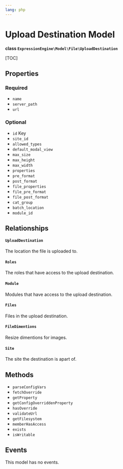 ```yaml
---
lang: php
---
```


<!--
    This source file is part of the open source project
    ExpressionEngine User Guide (https://github.com/ExpressionEngine/ExpressionEngine-User-Guide)

    @link      https://expressionengine.com/
    @copyright Copyright (c) 2003-2021, Packet Tide, LLC (https://packettide.com)
    @license   https://expressionengine.com/license Licensed under Apache License, Version 2.0
-->

# Upload Destination Model

**class `ExpressionEngine\Model\File\UploadDestination`**

[TOC]

## Properties

### Required

- `name`
- `server_path`
- `url`

### Optional

- `id` Key
- `site_id`
- `allowed_types`
- `default_modal_view`
- `max_size`
- `max_height`
- `max_width`
- `properties`
- `pre_format`
- `post_format`
- `file_properties`
- `file_pre_format`
- `file_post_format`
- `cat_group`
- `batch_location`
- `module_id`

## Relationships

#### `UploadDestination`

The location the file is uploaded to.

#### `Roles`

The roles that have access to the upload destination.

#### `Module`

Modules that have access to the upload destination.

#### `Files`

Files in the upload destination.

#### `FileDimentions`

Resize dimentions for images.

#### `Site`

The site the destination is apart of.

## Methods

- `parseConfigVars`
- `fetchOverride`
- `getProperty`
- `getConfigOverriddenProperty`
- `hasOverride`
- `validateUrl`
- `getFilesystem`
- `memberHasAccess`
- `exists`
- `isWritable`

## Events

This model has no events.
